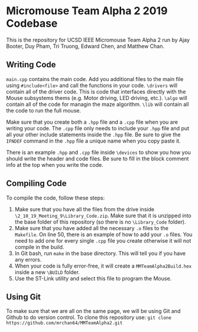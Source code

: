 # Micromouse Team Alpha 2 2019 Codebase

This is the repository for UCSD IEEE Micromouse Team Alpha 2 run by Ajay Booter, Duy Pham, Tri Truong, Edward Chen, and Matthew Chan.

## Writing Code

```main.cpp``` contains the main code. Add you additional files to the main file using ```#include<file>``` and call the functions in your code.
```\drivers``` will contain all of the driver code.  This is code that interfaces directly with the Mouse subsystems thems (e.g. Motor driving, LED driving, etc.).
```\algo``` will contain all of the code for managin the maze algorithm.
```\lib``` will contain all the code to run the full mouse.

Make sure that you create both a ```.hpp``` file and a ```.cpp``` file when you are writing your code.  The ```.cpp``` file only needs to include your ```.hpp``` file and put all your other include statements inside the ```.hpp``` file.  Be sure to give the ```IFNDEF``` command in the ```.hpp``` file a unique name when you copy paste it.

There is an example ```.hpp``` and ```.cpp``` file inside ```\devices``` to show you how you should write the header and code files.  Be sure to fill in the block comment info at the top when you write the code.

## Compiling Code

To compile the code, follow these steps:
1. Make sure that you have all the files from the drive inside ```\2_10_19_Meeting_9\Library_Code.zip```.  Make sure that it is unzipped into the base folder of this repository (so there is no ```\Library_Code``` folder).
2. Make sure that you have added all the necessary ```.o``` files to the ```Makefile```.  On line 50, there is an example of how to add your ```.o``` files.  You need to add one for every single ```.cpp``` file you create otherwise it will not compile in the build.
3. In Git bash, run ```make``` in the base directory.  This will tell you if you have any errors.
4. When your code is fully error-free, it will create a ```MMTeamAlpha2Build.hex``` inside a new ```\BUILD``` folder.
5. Use the ST-Link utility and select this file to program the Mouse.

## Using Git

To make sure that we are all on the same page, we will be using Git and Github to do version control.  To clone this repository use:
```git clone https://github.com/mrchan64/MMTeamAlpha2.git```
